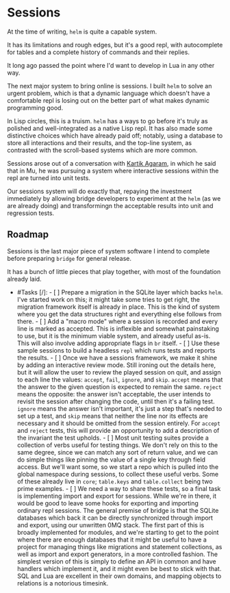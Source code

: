 # Sessions


At the time of writing, `helm` is quite a capable system\.

It has its limitations and rough edges, but it's a good repl, with
autocomplete for tables and a complete history of commands and their replies\.

It long ago passed the point where I'd want to develop in Lua in any other way\.

The next major system to bring online is sessions\.  I built `helm` to solve an
urgent problem, which is that a dynamic language which doesn't have a
comfortable repl is losing out on the better part of what makes dynamic
programming good\.

In Lisp circles, this is a truism\.  `helm` has a ways to go before it's truly
as polished and well\-integrated as a native Lisp repl\.  It has also made some
distinctive choices which have already paid off; notably, using a database to
store all interactions and their results, and the top\-line system, as
contrasted with the scroll\-based systems which are more common\.

Sessions arose out of a conversation with [Kartik Agaram](httk://), in which
he said that in Mu, he was pursuing a system where interactive sessions within
the repl are turned into unit tests\.

Our sessions system will do exactly that, repaying the investment immediately
by allowing bridge developers to experiment at the `helm` \(as we are already
doing\) and transformingn the acceptable results into unit and regression
tests\.


## Roadmap

Sessions is the last major piece of system software I intend to complete
before preparing `bridge` for general release\.

It has a bunch of little pieces that play together, with most of the
foundation already laid\.

- \#Tasks \[/\]:
      - \[ \]  Prepare a migration in the SQLite layer which backs `helm`\.
               I've started work on this; it might take some tries to get right, the
              migration framework itself is already in place\.
               This is the kind of system where you get the data structures right
              and everything else follows from there\.
        - \[ \]  Add a "macro mode" where a session is recorded and every line is
              marked as accepted\.  This is inflexible and somewhat painstaking to
              use, but it is the minimum viable system, and already useful as\-is\.
               This will also involve adding appropriate flags in `br` itself\.
        - \[ \]  Use these sample sessions to build a headless `repl` which runs tests
              and reports the results\.
        - \[ \]  Once we have a sessions framework, we make it shine by adding an
              interactive review mode\.  Still ironing out the details here, but it
              will allow the user to review the played session on quit, and assign
              to each line the values: `accept`, `fail`, `ignore`, and `skip`\.
               `accept` means that the answer to the given question is expected to
              remain the same\.  `reject` means the opposite: the answer isn't
              acceptable, the user intends to revisit the session after changing
              the code, until then it's a failing test\.  `ignore` means the answer
              isn't important, it's just a step that's needed to set up a test, and
              `skip` means that neither the line nor its effects are necessary and
              it should be omitted from the session entirely\.
               For `accept` and `reject` tests, this will provide an opportunity to
              add a description of the invariant the test upholds\.
        - \[ \]  Most unit testing suites provide a collection of verbs useful for
              testing things\.  We don't rely on this to the same degree, since we
              can match any sort of return value, and we can do simple things like
              pinning the value of a single key through field access\.
               But we'll want some, so we start a repo which is pulled into the
              global namespace during sessions, to collect these useful verbs\.
              Some of these already live in `core`; `table.keys` and
              `table.collect` being two prime examples\.
        - \[ \]  We need a way to share these tests, so a final task is implementing
              import and export for sessions\.  While we're in there, it would be
              good to leave some hooks for exporting and importing ordinary repl
              sessions\.
               The general premise of bridge is that the SQLite databases which back
              it can be directly synchronized through import and export, using our
              unwritten 0MQ stack\.  The first part of this is broadly implemented
              for modules, and we're starting to get to the point where there are
              enough databases that it might be useful to have a project for
              managing things like migrations and statement collections, as well as
              import and export generators, in a more controlled fashion\.
               The simplest version of this is simply to define an API in common and
              have handlers which implement it, and it might even be best to stick
              with that\.  SQL and Lua are excellent in their own domains, and
              mapping objects to relations is a notorious timesink\.
